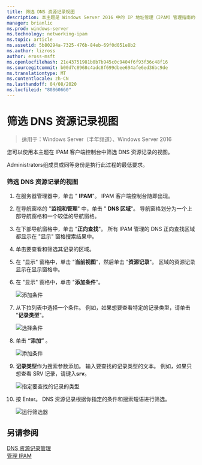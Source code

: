 ```yaml
---
title: 筛选 DNS 资源记录视图
description: 本主题是 Windows Server 2016 中的 IP 地址管理（IPAM）管理指南的一部分。
manager: brianlic
ms.prod: windows-server
ms.technology: networking-ipam
ms.topic: article
ms.assetid: 5b80294a-7325-476b-84eb-69f0d051e8b2
ms.author: lizross
author: eross-msft
ms.openlocfilehash: 21e43751981b0b7b945c0c9404f6f93f36c48f16
ms.sourcegitcommit: b00d7c8968c4adc8f699dbee694afe6ed36bc9de
ms.translationtype: MT
ms.contentlocale: zh-CN
ms.lasthandoff: 04/08/2020
ms.locfileid: "80860660"
---
```

# <a name="filter-the-view-of-dns-resource-records"></a>筛选 DNS 资源记录视图

>适用于：Windows Server（半年频道）、Windows Server 2016

您可以使用本主题在 IPAM 客户端控制台中筛选 DNS 资源记录的视图。  
  
Administrators组成员或同等身份是执行此过程的最低要求。  
  
### <a name="to-filter-the-view-of-dns-resource-records"></a>筛选 DNS 资源记录的视图  
  
1.  在服务器管理器中，单击 " **IPAM**"。 IPAM 客户端控制台随即出现。  
  
2.  在导航窗格的 "**监视和管理**" 中，单击 " **DNS 区域**"。  导航窗格划分为一个上部导航窗格和一个较低的导航窗格。  
  
3.  在下部导航窗格中，单击 "**正向查找**"。 所有 IPAM 管理的 DNS 正向查找区域都显示在 "显示" 窗格搜索结果中。  
  
4.  单击要查看和筛选其记录的区域。  
  
5.  在 "显示" 窗格中，单击 "**当前视图**"，然后单击 "**资源记录**"。 区域的资源记录显示在显示窗格中。  
  
6.  在 "显示" 窗格中，单击 "**添加条件**"。  
  
    ![添加条件](../../media/Filter-the-View-of-DNS-Resource-Records/ipam_FilterRR_01.jpg)  
  
7.  从下拉列表中选择一个条件。 例如，如果想要查看特定的记录类型，请单击 "**记录类型**"。  
  
    ![选择条件](../../media/Filter-the-View-of-DNS-Resource-Records/ipam_FilterRR_02.jpg)  
  
8.  单击 **“添加”** 。  
  
    ![添加条件](../../media/Filter-the-View-of-DNS-Resource-Records/ipam_FilterRR_03.jpg)  
  
9. **记录类型**作为搜索参数添加。 输入要查找的记录类型的文本。 例如，如果只想查看 SRV 记录，请键入**srv**。  
  
    ![指定要查找的记录的类型](../../media/Filter-the-View-of-DNS-Resource-Records/ipam_FilterRR_04.jpg)  
  
10. 按 Enter。 DNS 资源记录根据你指定的条件和搜索短语进行筛选。  
  
    ![运行筛选器](../../media/Filter-the-View-of-DNS-Resource-Records/ipam_FilterRR_05.jpg)  
  
## <a name="see-also"></a>另请参阅  
[DNS 资源记录管理](DNS-Resource-Record-Management.md)  
[管理 IPAM](Manage-IPAM.md)  
  


